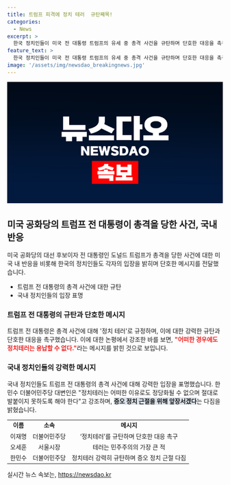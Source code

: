 ```yaml
---
title: 트럼프 피격에 정치 테러  규탄째목!
categories:
  - News
excerpt: >
  한국 정치인들이 미국 전 대통령 트럼프의 유세 중 총격 사건을 규탄하며 단호한 대응을 촉구했다. 민주당은 정치테러를 결코 용납할 수 없으며, 민주주의를 흔드는 행위에 강력히 대응할 것을 강조했다. 국민의힘도 동일한 입장을 표명하며 정치 테러는 용납할 수 없고, 정치인들은 사회를 통합시키는 책무가 있다고 강조했다. 이와 관련해 오세훈 서울시장도 테러는 민주주의의 가장 큰 적이며, 총알 한 발이나 거짓뉴스 한 방으로 민의를 바꾸려는 어떤 시도도 용납돼선 안 된다고 밝혔다.
feature_text: >
  한국 정치인들이 미국 전 대통령 트럼프의 유세 중 총격 사건을 규탄하며 단호한 대응을 촉구했다. 민주당은 정치테러를 결코 용납할 수 없으며, 민주주의를 흔드는 행위에 강력히 대응할 것을 강조했다. 국민의힘도 동일한 입장을 표명하며 정치 테러는 용납할 수 없고, 정치인들은 사회를 통합시키는 책무가 있다고 강조했다. 이와 관련해 오세훈 서울시장도 테러는 민주주의의 가장 큰 적이며, 총알 한 발이나 거짓뉴스 한 방으로 민의를 바꾸려는 어떤 시도도 용납돼선 안 된다고 밝혔다.
image: '/assets/img/newsdao_breakingnews.jpg'
---
```


<p><img src="/assets/img/newsdao_breakingnews.jpg" alt="implanttips 속보" /></p>

<h2 data-ke-size="size26">미국 공화당의 트럼프 전 대통령이 총격을 당한 사건, 국내 반응</h2>

<p data-ke-size="size16">미국 공화당의 대선 후보이자 전 대통령인 도널드 트럼프가 총격을 당한 사건에 대한 미국 내 반응을 비롯해 한국의 정치인들도 각자의 입장을 밝히며 단호한 메시지를 전달했습니다.</p>

<ul>
  <li>트럼프 전 대통령의 총격 사건에 대한 규탄</li>
  <li>국내 정치인들의 입장 표명</li>
</ul>

<h3>트럼프 전 대통령의 규탄과 단호한 메시지</h3>

<p data-ke-size="size16">트럼프 전 대통령은 총격 사건에 대해 '정치 테러'로 규정하며, 이에 대한 강력한 규탄과 단호한 대응을 촉구했습니다. 이에 대한 논평에서 강조한 바를 보면,  <b><span style="color: #ee2323;">"어떠한 경우에도 정치테러는 용납할 수 없다."</span></b>라는 메시지를 밝힌 것으로 보입니다.</p>

<h3>국내 정치인들의 강력한 메시지</h3>

<p data-ke-size="size16">국내 정치인들도 트럼프 전 대통령의 총격 사건에 대해 강력한 입장을 표명했습니다. 한민수 더불어민주당 대변인은 "정치테러는 어떠한 이유로도 정당화될 수 없으며 절대로 발붙이지 못하도록 해야 한다"고 강조하며, <b><span style="background-color: #21538527;">증오 정치 근절을 위해 앞장서겠다</span></b>는 다짐을 밝혔습니다.</p>

<table>
  <tr>
    <td style="text-align: center; height: 17px;"><b>이름</b></td>
    <td style="text-align: center; height: 17px;"><b>소속</b></td>
    <td style="text-align: center; height: 17px;"><b>메시지</b></td>
  </tr>
  <tr>
    <td style="text-align: center; height: 17px;">이재명</td>
    <td style="text-align: center; height: 17px;">더불어민주당</td>
    <td style="text-align: center; height: 17px;">‘정치테러’를 규탄하며 단호한 대응 촉구</td>
  </tr>
  <tr>
    <td style="text-align: center; height: 17px;">오세훈</td>
    <td style="text-align: center; height: 17px;">서울시장</td>
    <td style="text-align: center; height: 17px;">테러는 민주주의의 가장 큰 적</td>
  </tr>
  <tr>
    <td style="text-align: center; height: 17px;">한민수</td>
    <td style="text-align: center; height: 17px;">더불어민주당</td>
    <td style="text-align: center; height: 17px;">정치테러 강력히 규탄하며 증오 정치 근절 다짐</td>
  </tr>
</table>
실시간 뉴스 속보는, <a href="https://newsdao.kr" rel="dofollow">https://newsdao.kr</a>


